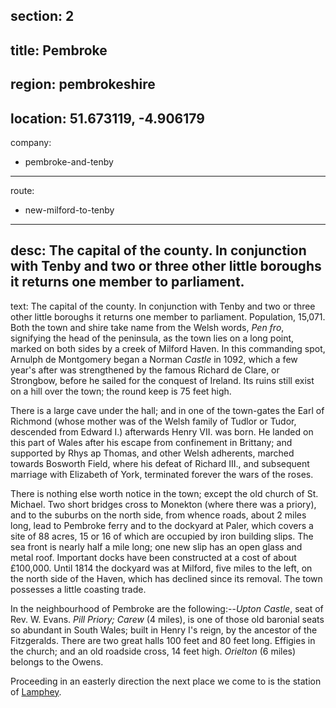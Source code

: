 section: 2
----
title: Pembroke
----
region: pembrokeshire
----
location: 51.673119, -4.906179
----
company:
- pembroke-and-tenby
----
route:
- new-milford-to-tenby
----
desc: The capital of the county. In conjunction with Tenby and two or three other little boroughs it returns one member to parliament.
----
text: The capital of the county. In conjunction with Tenby and two or three other little boroughs it returns one member to parliament. Population, 15,071. Both the town and shire take name from the Welsh words, *Pen fro*, signifying the head of the peninsula, as the town lies on a long point, marked on both sides by a creek of Milford Haven. In this commanding spot, Arnulph de Montgomery began a Norman *Castle* in 1092, which a few year's after was strengthened by the famous Richard de Clare, or Strongbow, before he sailed for the conquest of Ireland. Its ruins still exist on a hill over the town; the round keep is 75 feet high.

There is a large cave under the hall; and in one of the town-gates the Earl of Richmond (whose mother was of the Welsh family of Tudlor or Tudor, descended from Edward I.) afterwards Henry VII. was born. He landed on this part of Wales after his escape from confinement in Brittany; and supported by Rhys ap Thomas, and other Welsh adherents, marched towards Bosworth Field, where his defeat of Richard III., and subsequent marriage with Elizabeth of York, terminated forever the wars of the roses.

There is nothing else worth notice in the town; except the old church of St. Michael. Two short bridges cross to Monekton (where there was a priory), and to the suburbs on the north side, from whence roads, about 2 miles long, lead to Pembroke ferry and to the dockyard at Paler, which covers a site of 88 acres, 15 or 16 of which are occupied by iron building slips. The sea front is nearly half a mile long; one new slip has an open glass and metal roof. Important docks have been constructed at a cost of about £100,000. Until 1814 the dockyard was at Milford, five miles to the left, on the north side of the Haven, which has declined since its removal. The town possesses a little coasting trade.

In the neighbourhood of Pembroke are the following:--*Upton Castle*, seat of Rev. W. Evans. *Pill Priory; Carew* (4 miles), is one of those old baronial seats so abundant in South Wales; built in Henry I's reign, by the ancestor of the Fitzgeralds. There are two great halls 100 feet and 80 feet long. Effigies in the church; and an old roadside cross, 14 feet high. *Orielton* (6 miles) belongs to the Owens.

Proceeding in an easterly direction the next place we come to is the station of [Lamphey](/stations/lamphey).
